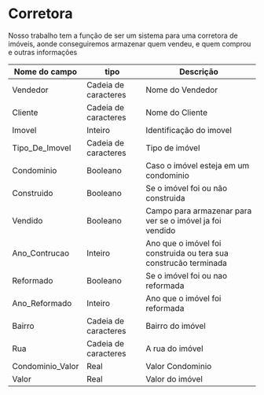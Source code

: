 # Corretora
Nosso trabalho tem a função de ser um sistema para uma corretora de imóveis, aonde conseguiremos armazenar quem vendeu, e quem comprou e outras informações



|Nome do campo|tipo|Descrição|
|-------------|----|---------|
Vendedor|Cadeia de caracteres|Nome do Vendedor
Cliente |Cadeia de caracteres|Nome do Cliente
Imovel|Inteiro|Identificação do imovel 
Tipo_De_Imovel|Cadeia de caracteres|Tipo de imóvel
Condominio|Booleano|Caso o imóvel esteja em um condominio
Construido|Booleano|Se o imóvel foi ou não construida
Vendido|Booleano|Campo para armazenar para ver se o imóvel ja foi vendido
Ano_Contrucao|Inteiro|Ano que o imóvel foi construida ou tera sua construcão terminada
Reformado|Booleano|Se o imóvel foi ou nao reformada
Ano_Reformado|Inteiro|Ano que o imóvel foi reformada 
Bairro  |Cadeia de caracteres|Bairro do imóvel
Rua|Cadeia de caracteres|A rua do imóvel
Condominio_Valor|Real|Valor Condominio
Valor|Real|Valor do imóvel
